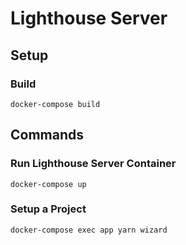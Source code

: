 # Lighthouse Server

## Setup

### Build
```
docker-compose build
```

## Commands

### Run Lighthouse Server Container
```
docker-compose up
```

### Setup a Project
```
docker-compose exec app yarn wizard
```
